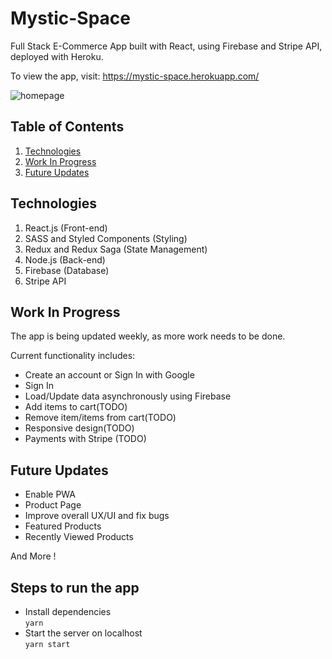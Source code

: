 # Mystic-Space
Full Stack E-Commerce App built with React, using Firebase and Stripe API, deployed with Heroku.

To view the app, visit: https://mystic-space.herokuapp.com/

![homepage](https://user-images.githubusercontent.com/18248623/121386176-677d2000-c967-11eb-87b3-636abca9c129.png)

## Table of Contents
1. [Technologies](#technologies)
2. [Work In Progress](#work-in-progress)
3. [Future Updates](#future-updates)

## Technologies
1. React.js (Front-end)
2. SASS and Styled Components (Styling)
3. Redux and Redux Saga (State Management)
4. Node.js (Back-end)
5. Firebase (Database)
6. Stripe API

## Work In Progress

The app is being updated weekly, as more work needs to be done.

Current functionality includes:

* Create an account or Sign In with Google
* Sign In 
* Load/Update data asynchronously using Firebase
* Add items to cart(TODO)
* Remove item/items from cart(TODO)
* Responsive design(TODO)
* Payments with Stripe (TODO)

## Future Updates

* Enable PWA
* Product Page
* Improve overall UX/UI and fix bugs
* Featured Products
* Recently Viewed Products

And More !

## Steps to run the app 
  - Install dependencies  
  `yarn`  
  - Start the server on localhost  
  `yarn start`  

